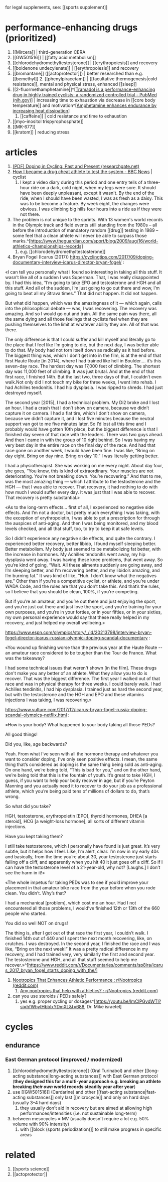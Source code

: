 for legal supplements, see: [[sports supplement]]

# performance-enhancing drugs (prioritized)
1. [[Mircera]] | third-generation CERA
2. [[GW501516]] | [[fatty acid metabolism]]
3. [[chlorodehydromethyltestosterone]] | [[erythropoiesis]] and recovery
4. [[boldenone undecylenate]] | [[erythropoiesis]] and recovery
5. [[bromantane]] ([[actoprotector]]) | better researched than e.g. [[bemethyl]]
	2. [[phenylpiracetam]] | [[facultative thermogenesis|cold resistance]], mental and physical stress, enhanced [[sleep]]
6. [[2-fluormethamphetamine]]^[[Tramadol is a performance-enhancing drug in highly trained cyclists: a randomized controlled trial - PubMed (nih.gov)](https://pubmed.ncbi.nlm.nih.gov/37410900/)] | increasing time to exhaustion via decrease in [[core body temperature]] and motivation^[[Amphetamine enhances endurance by increasing heat dissipation](https://pmc.ncbi.nlm.nih.gov/articles/PMC5027360/)]
	1. [[caffeine]] | cold resistance and time to exhaustion
7. [[myo-inositol trispyrophosphate]]
8. [[MK-677]]
9. [[kratom]] | reducing stress

# articles
1. [(PDF) Doping in Cycling: Past and Present (researchgate.net)](https://www.researchgate.net/publication/300453288_Doping_in_Cycling_Past_and_Present)
2. [How I became a drug cheat athlete to test the system - BBC News](https://www.bbc.com/news/uk-scotland-32983932) | cyclist
	1. I kept a video diary during this period and one entry tells of a three-hour ride on a dark, cold night, when my legs were sore. It should have been deeply unpleasant, except it wasn't. By the end of the ride, when I should have been wasted, I was as fresh as a daisy. This was to be become a feature. By week eight, the changes were obvious. I was climbing big hills four hours into a ride as if they were not there.
3. The problem is not unique to the sprints. With 13 women's world records in the Olympic track and field events still standing from the 1980s – all before the introduction of mandatory random [[drug]] testing in 1989 – some feel that a clean athlete will never be able to surpass those marks.^[https://www.theguardian.com/sport/blog/2009/aug/16/world-athletics-championships-records]
	1. e.g. [[chlorodehydromethyltestosterone]]
4. Bryan Fogel (Icarus (2017))
    https://cyclingtips.com/2017/09/doping-documentary-interview-icarus-director-bryan-fogel/ :

«I can tell you personally what I found so interesting in taking all this stuff. It wasn’t like all of a sudden I was Superman. That, I was really disappointed by. I had this idea, “I’m going to take EPO and testosterone and HGH and all this stuff. And all of the sudden, I’m just going to go out there and wow, I’m going to beat all my Strava times.” That did not happen. It did not happen.

But what did happen, which was the amazingness of it — which again, calls into the philosophical debate — was, I was recovering. The recovery was amazing. And so I would go out and train. All the same pain was there, all the same dying and all those feelings that cyclists feel when they are pushing themselves to the limit at whatever ability they are. All of that was there.

The only difference is that I could suffer and kill myself and literally go to the place that I feel like I’m going to die, but the next day, I was better able to do that. My body had not torn itself down as radically as it had before. The biggest thing was, which I don’t get into in the film, is at the end of that first Haute Route [in 2014], where I had trained like hell in Boulder…. it’s this seven-day race. The hardest day was 17,000 feet of climbing. The shortest day was 11,000 feet of climbing. It was just brutal. And at the end of that first race, I finished 14th. But the last two, three days of that, I couldn’t even walk.Not only did I not touch my bike for three weeks, I went into rehab. I had Achilles tendonitis. I had hip dysplasia. I was ripped to shreds. I had just destroyed myself.

The second year [2015], I had a technical problem. My Di2 broke and I lost an hour. I had a crash that I don’t show on camera, because we didn’t capture it on camera. I had a flat tire, which I don’t show on camera, because we didn’t capture it, and I lost five minutes because the neutral support van got to me five minutes later. So I’d lost all this time and I probably would have gotten 10th place, but the biggest difference is that I finished day seven of that race with the leaders. There was two guys ahead. And then I came in with the group of 10 right behind. So I was having my very best day in the entire race on the final day of the race. And had that race gone on another week, I would have been fine. I was like, “Bring on day eight. Bring on day nine. Bring on day 10.” I was literally getting better.

I had a physiotherapist. She was working on me every night. About day four, she goes, “You know, this is kind of extraordinary. Your muscles are not deteriorating. You’re not breaking down. You’re recovering.” And that to me, was the most amazing thing — which I attribute to the testosterone and the HGH — that I was able to recover. That recovery, it had nothing to do with how much I would suffer every day. It was just that I was able to recover. That recovery is pretty substantial.»

«As to the long-term effects… first of all, I experienced no negative side effects. And I’m not a doctor, but pretty much everything I was taking, with the exception of erythropoietin, I was able to get a prescription for through the auspices of anti-aging. And then I was being monitored, and my blood levels checked, and all that stuff, too, to try to keep it at safe levels.

So I didn’t experience any negative side effects, and quite the contrary. I experienced better recovery, better libido, I found myself sleeping better. Better metabolism. My body just seemed to be metabolizing fat better, with the increase in hormones. My Achilles tendonitis went away, my hip dysplasia went away. I was having these knee problems, that went away. So you’re kind of going, “Wait. All these ailments suddenly are going away, and I’m sleeping better, and I’m recovering better, and my libido’s amazing, and I’m burning fat.” It was kind of like, “Huh. I don’t know what the negatives are.” Other than if you’re a competitive cyclist, or athlete, and you’re under WADA Code, and the rules are that you don’t take this. And that’s the rules, so I believe that you should be clean, 100%, if you’re competing.

But if you’re an amateur, and you’re out there and just enjoying the sport, and you’re just out there and just love the sport, and you’re training for your own purposes, and you’re in your forties, or in your fifties, or in your sixties, my own personal experience would say that these really helped in my recovery, and just helped my overall wellbeing.»

https://www.espn.com/olympics/story/_/id/20213798/interview-bryan-fogel-director-icarus-russian-olympic-doping-scandal-documentary :

«You wound up finishing worse than the previous year at the Haute Route -- an amateur race considered to be tougher than the Tour de France. What was the takeaway?

I had some technical issues that weren't shown [in the film]. These drugs don't make you any better of an athlete. What they allow you to do is recover. That was the biggest difference. The first year I walked out of that race and was in physical therapy for three weeks. I could barely walk. I had Achilles tendinitis, I had hip dysplasia. I trained just as hard the second year, but with the testosterone and the HGH and EPO and these vitamins injections I was taking, I was recovering.»

https://www.vulture.com/2017/12/icarus-bryan-fogel-russia-doping-scandal-olympics-netflix.html :

«How is your body? What happened to your body taking all those PEDs?

All good things!

Did you, like, age backwards?

Yeah. From what I’ve seen with all the hormone therapy and whatever you want to consider doping, I’ve only seen positive effects. I mean, the same thing that’s considered as doping is the same thing being sold as anti-aging. On one hand, we’re being told, “This is bad for you,” and on the other hand, we’re being told that this is the fountain of youth. It’s great to take HGH, I guess, if you want to help your body recover in age, but if you’re Peyton Manning and you actually need it to recover to do your job as a professional athlete, which you’re being paid tens of millions of dollars to do, that’s wrong.

So what did you take?

HGH, testosterone, erythropoietin [EPO], thyroid hormones, DHEA [a steroid], HCG [a weight-loss hormone], all sorts of different vitamin injections.

Have you kept taking them?

I still take testosterone, which I personally have found is just great. It’s very subtle, but it helps how I feel. Like, I’m alert, clear. I’m now in my early 40s and basically, from the time you’re about 30, your testosterone just starts falling off a cliff, and apparently when you hit 40 it just goes off a cliff. So if I can have the testosterone level of a 21-year-old, why not? [Laughs.] I don’t see the harm in it!»

«The whole impetus for taking PEDs was to see if you’d improve your placement in that amateur bike race from the year before when you rode clean. You didn’t. Why’s that?

I had a mechanical [problem], which cost me an hour. Had I not encountered all those problems, I would’ve finished 12th or 13th of the 660 people who started.

You did so well NOT on drugs!

The thing is, after I got out of that race the first year, I couldn’t walk. I finished 14th out of 440 and I spent the next month recovering, like, on crutches. I was destroyed. In the second year, I finished the race and I was like, “Bring on the next week!” It was a pretty radical difference in my recovery, and I had trained very, very similarly the first and second year. The testosterone and HGH, and all that stuff seemed to help me recover.»^[https://www.reddit.com/r/Documentaries/comments/sp8ira/icarus_2017_bryan_fogel_starts_doping_with_the/]
1. [Nootropics That Enhances Athletic Performance : r/Nootropics (reddit.com)](https://www.reddit.com/r/Nootropics/comments/akk63r/nootropics_that_enhances_athletic_performance/)
	1. [Any nootropics that help with athletics? : r/Nootropics (reddit.com)](https://www.reddit.com/r/Nootropics/comments/3jd06u/any_nootropics_that_help_with_athletics/)
2. can you use steroids / PEDs safely?
	1. yes e.g. proper cycling or dosages^[https://youtu.be/lmClPGvdWTI?si=hfWhytHbblxYDmXL&t=688, Dr. Mike israetel]

# cycles
## endurance
### East German protocol (improved / modernized)
1. [[chlorodehydromethyltestosterone]] (Oral Turinabol) and other [[long-acting substance|long-acting substances]] with East German protocol (**they designed this for a multi-year approach e.g. breaking an athlete breaking _their own_ world records steadily year after year**)
2. use [[GW501516]] (Cardarine) and other [[fast-acting substance|fast-acting substances]] only last [[microcycle]] and only on hard days (usually 3–4 hard days)
	1. they usually don't aid in recovery but are aimed at allowing high performances/intensities (i.e. not sustainable long-term)
3. between mesocycles = MV (usually doesn't require a lot e.g. 50% volume with 90% intensity)
	1. with [[block (sports periodization)]] to still make progress in specific areas

# related
1. [[sports science]]
2. [[actoprotector]]